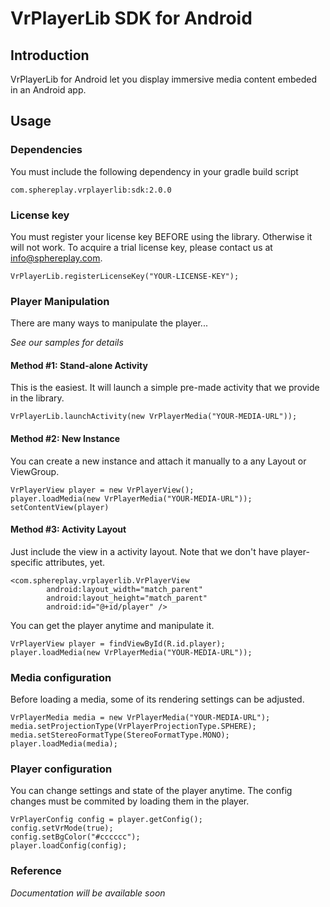 VrPlayerLib SDK for Android
====================================

Introduction
------------------------------------

VrPlayerLib for Android let you display immersive media content embeded in an Android app.

Usage
------------------------------------

### Dependencies

You must include the following dependency in your gradle build script

```
com.sphereplay.vrplayerlib:sdk:2.0.0
```

### License key

You must register your license key BEFORE using the library. Otherwise it will not work. To acquire a trial license key, please contact us at info@sphereplay.com.

```
VrPlayerLib.registerLicenseKey("YOUR-LICENSE-KEY");
```

### Player Manipulation

There are many ways to manipulate the player...

_See our samples for details_

#### Method #1: Stand-alone Activity

This is the easiest. It will launch a simple pre-made activity that we provide in the library.

```
VrPlayerLib.launchActivity(new VrPlayerMedia("YOUR-MEDIA-URL"));
```

#### Method #2: New Instance

You can create a new instance and attach it manually to a any Layout or ViewGroup.

```
VrPlayerView player = new VrPlayerView();
player.loadMedia(new VrPlayerMedia("YOUR-MEDIA-URL"));
setContentView(player)
```

#### Method #3: Activity Layout

Just include the view in a activity layout. Note that we don't have player-specific attributes, yet.

```
<com.sphereplay.vrplayerlib.VrPlayerView
        android:layout_width="match_parent"
        android:layout_height="match_parent"
        android:id="@+id/player" />
```

You can get the player anytime and manipulate it.

```
VrPlayerView player = findViewById(R.id.player);
player.loadMedia(new VrPlayerMedia("YOUR-MEDIA-URL"));

```

### Media configuration

Before loading a media, some of its rendering settings can be adjusted.

```
VrPlayerMedia media = new VrPlayerMedia("YOUR-MEDIA-URL");
media.setProjectionType(VrPlayerProjectionType.SPHERE);
media.setStereoFormatType(StereoFormatType.MONO);
player.loadMedia(media);
```

### Player configuration

You can change settings and state of the player anytime. The config changes must be commited by loading them in the player.

```
VrPlayerConfig config = player.getConfig();
config.setVrMode(true);
config.setBgColor("#cccccc");
player.loadConfig(config);
```

### Reference

_Documentation will be available soon_